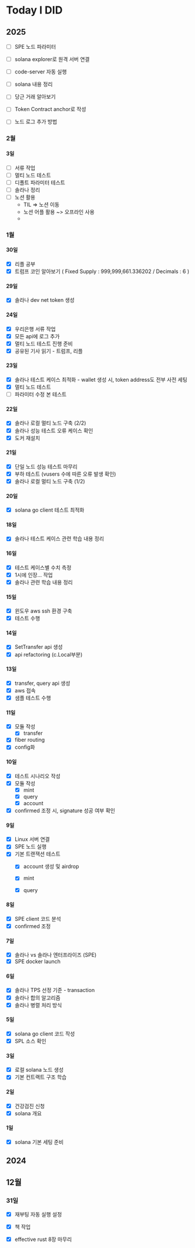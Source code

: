 # Today I DID



## 2025

- [ ] SPE 노드 파라미터
- [ ] solana explorer로 원격 서버 연결
- [ ] code-server 자동 실행
- [ ] solana 내용 정리
- [ ] 당근 거래 알아보기
- [ ] Token Contract anchor로 작성
- [ ] 노드 로그 추가 방법



### 2월



#### 3일

- [ ] 서류 작업
- [ ] 멀티 노드 테스트
- [ ] 디폴트 파라미터 테스트
- [ ] 솔라나 정리
- [ ] 노션 활용
  - TIL => 노션 이동
  - 노션 어플 활용 ~> 오프라인 사용
  - 



### 1월

#### 30일

- [x] 리플 공부
- [x] 트럼프 코인 알아보기 ( Fixed Supply : 999,999,661.336202 / Decimals : 6 )

#### 29일

- [x] 솔라나 dev net token 생성

#### 24일

- [x] 우리은행 서류 작업
- [x] 모든 api에 로그 추가
- [x] 멀티 노드 테스트 진행 준비
- [x] 공유된 기사 읽기 - 트럼프, 리플

#### 23일

- [x] 솔라나 테스트 케이스 최적화 - wallet 생성 시, token address도 전부 사전 세팅
- [x] 멀티 노드 테스트
- [ ] 파라미터 수정 본 테스트

#### 22일

- [x] 솔라나 로컬 멀티 노드 구축 (2/2)
- [x] 솔라나 성능 테스트 오류 케이스 확인 
- [x] 도커 재설치

#### 21일

- [x] 단일 노드 성능 테스트 마무리
- [x] 부하 테스트 (vusers 수에 따른 오류 발생 확인)
- [x] 솔라나 로컬 멀티 노드 구축 (1/2)

#### 20일

- [x] solana go client 테스트 최적화

#### 18일

- [x] 솔라나 테스트 케이스 관련 학습 내용 정리

#### 16일

- [x] 테스트 케이스별 수치 측정
- [x] 1시에 인장... 작업
- [x] 솔라나 관련 학습 내용 정리

#### 15일

- [x] 윈도우 aws ssh 환경 구축
- [x] 테스트 수행

#### 14일

- [x] SetTransfer api 생성
- [x] api refactoring (c.Local부분)

#### 13일

- [x] transfer, query api 생성
- [x] aws 접속
- [x] 샘플 테스트 수행

#### 11일

- [x] 모듈 작성
  - [x] transfer

- [x] fiber routing
- [x] config화

#### 10일

- [x] 테스트 시나리오 작성
- [x] 모듈 작성
  - [x] mint
  - [x] query
  - [x] account
- [x] confirmed 조정 시, signature 성공 여부 확인

#### 9일

- [x] Linux 서버 연결
- [x] SPE 노드 실행
- [x] 기본 트랜잭션 테스트
  - [x] account 생성 및 airdrop
  - [x] mint
  - [x] query


#### 8일

- [x] SPE client 코드 분석
- [x] confirmed 조정

#### 7일

- [x] 솔라나 vs 솔라나 엔터프라이즈 (SPE)
- [x] SPE docker launch

#### 6일

- [x] 솔라나 TPS 선정 기준 - transaction
- [x] 솔라나 합의 알고리즘
- [x] 솔라나 병렬 처리 방식

#### 5일

- [x] solana go client 코드 작성
- [x] SPL 소스 확인

#### 3일

- [x] 로컬 solana 노드 생성
- [x] 기본 컨트랙트 구조 학습

#### 2일

- [x] 건강검진 신청
- [x] solana 개요

#### 1일

- [x] solana 기본 세팅 준비



## 2024

## 12월

### 31일

- [x] 재부팅 자동 실행 설정
- [x] 책 작업
- [x] effective rust 8장 마무리



